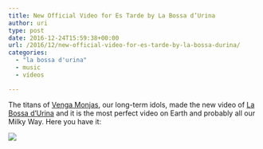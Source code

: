 ```yaml
---
title: New Official Video for Es Tarde by La Bossa d’Urina
author: uri
type: post
date: 2016-12-24T15:59:38+00:00
url: /2016/12/new-official-video-for-es-tarde-by-la-bossa-durina/
categories:
  - "la bossa d'urina"
  - music
  - vídeos

---
```

The titans of [Venga Monjas][1], our long-term idols, made the new video of [La Bossa d&#8217;Urina][2] and it is the most perfect video on Earth and probably all our Milky Way. Here you have it:

[![](http://img.youtube.com/vi/QhVI0FZV_Fg/0.jpg)](https://youtube.com/watch?v=QhVI0FZV_Fg) 

 [1]: https://www.google.com/url?sa=t&rct=j&q=&esrc=s&source=web&cd=1&cad=rja&uact=8&ved=0ahUKEwjPi9XHmI3RAhVPz2MKHU-3DuIQFggfMAA&url=https%3A%2F%2Fwww.youtube.com%2Fuser%2Fvengamonjas&usg=AFQjCNEUmtiBBMHAiTzsvSl2bndBQSxjCA&sig2=3T_H99-1Zu9Do_WSviefNg
 [2]: http://labossadurina.com/